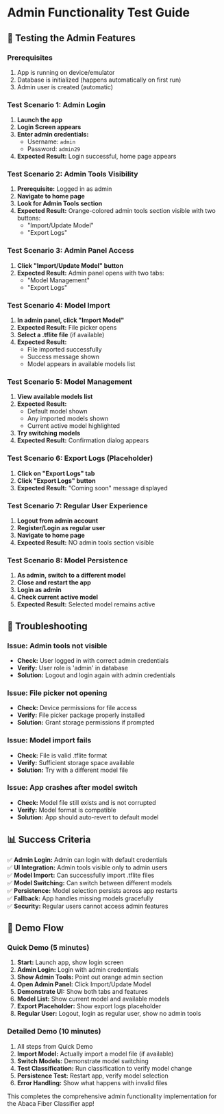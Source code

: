 # Admin Functionality Test Guide

## 🧪 Testing the Admin Features

### Prerequisites
1. App is running on device/emulator
2. Database is initialized (happens automatically on first run)
3. Admin user is created (automatic)

### Test Scenario 1: Admin Login
1. **Launch the app**
2. **Login Screen appears**
3. **Enter admin credentials:**
   - Username: `admin`
   - Password: `admin29`
4. **Expected Result:** Login successful, home page appears

### Test Scenario 2: Admin Tools Visibility
1. **Prerequisite:** Logged in as admin
2. **Navigate to home page**
3. **Look for Admin Tools section**
4. **Expected Result:** Orange-colored admin tools section visible with two buttons:
   - "Import/Update Model"
   - "Export Logs"

### Test Scenario 3: Admin Panel Access
1. **Click "Import/Update Model" button**
2. **Expected Result:** Admin panel opens with two tabs:
   - "Model Management"
   - "Export Logs"

### Test Scenario 4: Model Import
1. **In admin panel, click "Import Model"**
2. **Expected Result:** File picker opens
3. **Select a .tflite file** (if available)
4. **Expected Result:** 
   - File imported successfully
   - Success message shown
   - Model appears in available models list

### Test Scenario 5: Model Management
1. **View available models list**
2. **Expected Result:** 
   - Default model shown
   - Any imported models shown
   - Current active model highlighted
3. **Try switching models**
4. **Expected Result:** Confirmation dialog appears

### Test Scenario 6: Export Logs (Placeholder)
1. **Click on "Export Logs" tab**
2. **Click "Export Logs" button**
3. **Expected Result:** "Coming soon" message displayed

### Test Scenario 7: Regular User Experience
1. **Logout from admin account**
2. **Register/Login as regular user**
3. **Navigate to home page**
4. **Expected Result:** NO admin tools section visible

### Test Scenario 8: Model Persistence
1. **As admin, switch to a different model**
2. **Close and restart the app**
3. **Login as admin**
4. **Check current active model**
5. **Expected Result:** Selected model remains active

## 🐛 Troubleshooting

### Issue: Admin tools not visible
- **Check:** User logged in with correct admin credentials
- **Verify:** User role is 'admin' in database
- **Solution:** Logout and login again with admin credentials

### Issue: File picker not opening
- **Check:** Device permissions for file access
- **Verify:** File picker package properly installed
- **Solution:** Grant storage permissions if prompted

### Issue: Model import fails
- **Check:** File is valid .tflite format
- **Verify:** Sufficient storage space available
- **Solution:** Try with a different model file

### Issue: App crashes after model switch
- **Check:** Model file still exists and is not corrupted
- **Verify:** Model format is compatible
- **Solution:** App should auto-revert to default model

## 📊 Success Criteria

✅ **Admin Login:** Admin can login with default credentials  
✅ **UI Integration:** Admin tools visible only to admin users  
✅ **Model Import:** Can successfully import .tflite files  
✅ **Model Switching:** Can switch between different models  
✅ **Persistence:** Model selection persists across app restarts  
✅ **Fallback:** App handles missing models gracefully  
✅ **Security:** Regular users cannot access admin features  

## 🎯 Demo Flow

### Quick Demo (5 minutes)
1. **Start:** Launch app, show login screen
2. **Admin Login:** Login with admin credentials
3. **Show Admin Tools:** Point out orange admin section
4. **Open Admin Panel:** Click Import/Update Model
5. **Demonstrate UI:** Show both tabs and features
6. **Model List:** Show current model and available models
7. **Export Placeholder:** Show export logs placeholder
8. **Regular User:** Logout, login as regular user, show no admin tools

### Detailed Demo (10 minutes)
1. All steps from Quick Demo
2. **Import Model:** Actually import a model file (if available)
3. **Switch Models:** Demonstrate model switching
4. **Test Classification:** Run classification to verify model change
5. **Persistence Test:** Restart app, verify model selection
6. **Error Handling:** Show what happens with invalid files

This completes the comprehensive admin functionality implementation for the Abaca Fiber Classifier app!
